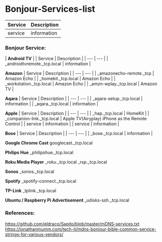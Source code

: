 # Bonjour-Services-list
| Service | Description |
| --- | --- |
| service | information |

### Bonjour Service:

| **Android TV** |
| Service | Description |
| --- | --- |
| _androidtvremote._tcp.local | information |

**Amazon**
| Service | Description |
| --- | --- |
| _amazonecho-remote._tcp | Amazon Echo |
| _homekit._tcp.local | Amazon Echo |
| _workstation._tcp.local | Amazon Echo |
| _amzn-wplay._tcp.local | Amazon TV |

**Aqara**
| Service | Description |
| --- | --- |
| _aqara-setup._tcp.local | information |
| _aqara._tcp.local | information |

**Apple**
| Service | Description |
| --- | --- |
| _hap._tcp.local | HomeKit |
| _companion-link._tcp.local | Apple TV(Airyplay) iPhone as the Remote Control |
| service | information |
| service | information |


**Bose**
| Service | Description |
| --- | --- |
| _bose._tcp.local | information |

**Google Chrome Cast**
googlecast._tcp.local


**Philips Hue**
_philipshue._tcp.local


**Roku Media Player**
_roku._tcp.local
_rsp._tcp.local


**Sonos**
_sonos._tcp.local


**Spotify**
_spotify-connect._tcp.local


**TP-Link**
_tplink._tcp.local


**Ubuntu / Raspberry Pi Advertisement**
_udisks-ssh._tcp.local


### References:

https://github.com/eldraco/Sapito/blob/master/mDNS-services.txt
https://jonathanmumm.com/tech-it/mdns-bonjour-bible-common-service-strings-for-various-vendors/